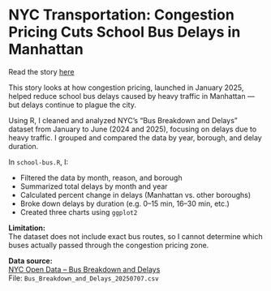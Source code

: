 # NYC Transportation: Congestion Pricing Cuts School Bus Delays in Manhattan

Read the story [here](https://ashley-yihui-lee.github.io/school-bus/)

This story looks at how congestion pricing, launched in January 2025, helped reduce school bus delays caused by heavy traffic in Manhattan — but delays continue to plague the city.

Using R, I cleaned and analyzed NYC’s “Bus Breakdown and Delays” dataset from January to June (2024 and 2025), focusing on delays due to heavy traffic. I grouped and compared the data by year, borough, and delay duration.

In `school-bus.R`, I:
- Filtered the data by month, reason, and borough
- Summarized total delays by month and year
- Calculated percent change in delays (Manhattan vs. other boroughs)
- Broke down delays by duration (e.g. 0–15 min, 16–30 min, etc.)
- Created three charts using `ggplot2`

**Limitation:**  
The dataset does not include exact bus routes, so I cannot determine which buses actually passed through the congestion pricing zone.

**Data source:**  
[NYC Open Data – Bus Breakdown and Delays](https://data.cityofnewyork.us/Transportation/Bus-Breakdown-and-Delays/ez4e-fazm)  
File: `Bus_Breakdown_and_Delays_20250707.csv`
